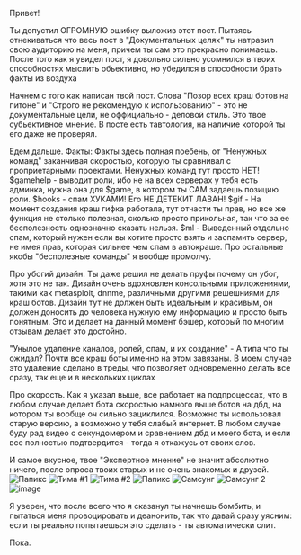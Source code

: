 Привет!

Ты допустил ОГРОМНУЮ ошибку выложив этот пост.
Пытаясь отнекиваться что весь пост в "Документальных целях" ты натравил свою аудиторию на меня, причем ты сам это прекрасно понимаешь. После того как я увидел пост, я довольно сильно усомнился в твоих способностях мыслить обьективно, но убедился в способности брать факты из воздуха

Начнем с того как написан твой пост. Слова "Позор всех краш ботов на питоне" и "Строго не рекомендую к использованию" - это не документальные цели, не оффициально - деловой стиль. Это твое субьективное мнение. В посте есть тавтология, на наличие которой ты его даже не проверял. 

Едем дальше. Факты: Факты здесь полная поебень, от "Ненужных команд" заканчивая скоростью, которую ты сравнивал с проприетарными проектами. Ненужных команд тут просто НЕТ! $gamehelp - выводит роли, ибо не на всех серверах у тебя есть админка, нужна она для $game, в котором ты САМ задаешь позицию роли. $hooks - спам ХУКАМИ! Его НЕ ДЕТЕКИТ ЛАВАН! $gif - На момент создания краш гифка работала, тут отчасти ты прав, но все же функция не столько полезная, сколько просто прикольная, так что за ее бесполезность однозначно сказать нельзя. $ml - Выведенный отдельно спам, который нужен если вы хотите просто взять и заспамить сервер, не имея прав, которая сильнее чем спам в автокраше. Про остальные якобы "бесполезные команды" я вообще промолчу.

Про убогий дизайн. Ты даже решил не делать пруфы почему он убог, хотя это не так. Дизайн очень вдохновлен консольными приложениями, такими как metasploit, dnnme, различными другими решешниями для краш ботов. Дизайн тут не должен быть идеальным и красивым, он должен доносить до человека нужную ему информацию и просто быть понятным. Это и делает на данный момент бэшер, который по многим отзывам делает это достойно.

"Унылое удаление каналов, ролей, спам, и их создание" - А типа что ты ожидал? Почти все краш боты именно на этом завязаны. В моем случае это удаление сделано в треды, что позволяет одновременно делать все сразу, так еще и в нескольких циклах

Про скорость. Как я указал выше, все работает на подпроцессах, что в любом случае делает бота скоростью намного выше ботов на дбд, на котором ты вообще оч сильно зациклился. Возможно ты использовал старую версию, а возможно у тебя слабый интернет. В любом случае буду рад видео с секундомером и сравнением дбд и моего бота, и если все полностью подтвердится - тогда я откажусь от своих слов.

И самое вкусное, твое "Экспертное мнение" не значит абсолютно ничего, после опроса твоих старых и не очень знакомых и друзей. ![Папикс](https://user-images.githubusercontent.com/57950551/134635841-28731501-598c-4ecd-a08b-5ff57234940b.png) ![Тима #1](https://user-images.githubusercontent.com/57950551/134635916-cb6c66d5-8dfb-418f-801b-d11f89349081.png) ![Тима #2](https://user-images.githubusercontent.com/57950551/134636282-3cc3df19-f1bc-4351-b870-3d1091781320.png) ![Папикс](https://user-images.githubusercontent.com/57950551/134640723-86c48227-69bc-4c13-aea9-b57f9ae18ac5.png) ![Самсунг](https://user-images.githubusercontent.com/57950551/134650810-3a31518b-2cfe-4659-b617-56e2596fdda5.png) ![Самсунг 2](https://user-images.githubusercontent.com/57950551/134650883-8f28a3ea-a290-4aa0-b907-9b0965f88c0e.png) ![image](https://user-images.githubusercontent.com/57950551/134651206-622f1b25-5c15-4901-9838-d64fe5f024e8.png)


Я уверен, что после всего что я сказанул ты начнешь бомбить, и пытаться меня провоцировать и деанонить, так что давай сразу уясним: если ты реально попытаешься это сделать - ты автоматически слит.

Пока.
